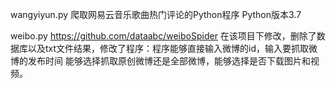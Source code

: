  wangyiyun.py   爬取网易云音乐歌曲热门评论的Python程序    Python版本3.7
 
 weibo.py https://github.com/dataabc/weiboSpider 在该项目下修改，删除了数据库以及txt文件结果，修改了程序：程序能够直接输入微博的id，输入要抓取微博的发布时间
能够选择抓取原创微博还是全部微博，能够选择是否下载图片和视频。
